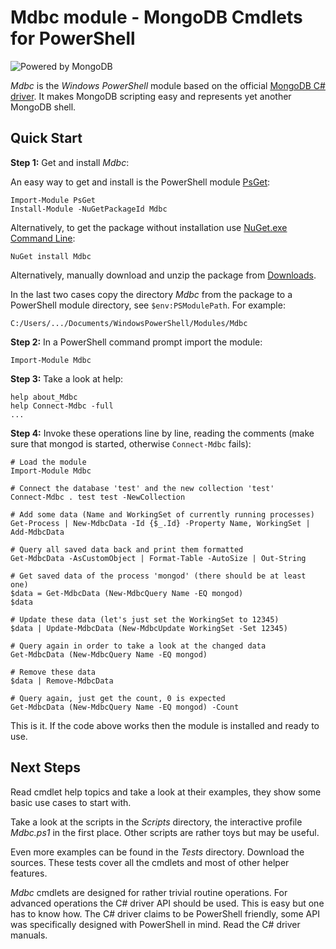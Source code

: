 Mdbc module - MongoDB Cmdlets for PowerShell
============================================

![Powered by MongoDB](https://github.com/downloads/nightroman/Mdbc/PoweredMongoDBblue50.png)

*Mdbc* is the *Windows PowerShell* module based on the official
[MongoDB C# driver](https://github.com/mongodb/mongo-csharp-driver).
It makes MongoDB scripting easy and represents yet another MongoDB shell.

## Quick Start

**Step 1:** Get and install *Mdbc*:

An easy way to get and install is the PowerShell module
[PsGet](https://github.com/psget/psget):

    Import-Module PsGet
    Install-Module -NuGetPackageId Mdbc

Alternatively, to get the package without installation use
[NuGet.exe Command Line](http://nuget.codeplex.com/releases):

    NuGet install Mdbc

Alternatively, manually download and unzip the package from
[Downloads](https://github.com/nightroman/Mdbc/downloads).

In the last two cases copy the directory *Mdbc* from the package to a
PowerShell module directory, see `$env:PSModulePath`. For example:

    C:/Users/.../Documents/WindowsPowerShell/Modules/Mdbc

**Step 2:** In a PowerShell command prompt import the module:

    Import-Module Mdbc

**Step 3:** Take a look at help:

    help about_Mdbc
    help Connect-Mdbc -full
    ...

**Step 4:** Invoke these operations line by line, reading the comments
(make sure that mongod is started, otherwise `Connect-Mdbc` fails):

    # Load the module
    Import-Module Mdbc

    # Connect the database 'test' and the new collection 'test'
    Connect-Mdbc . test test -NewCollection

    # Add some data (Name and WorkingSet of currently running processes)
    Get-Process | New-MdbcData -Id {$_.Id} -Property Name, WorkingSet | Add-MdbcData

    # Query all saved data back and print them formatted
    Get-MdbcData -AsCustomObject | Format-Table -AutoSize | Out-String

    # Get saved data of the process 'mongod' (there should be at least one)
    $data = Get-MdbcData (New-MdbcQuery Name -EQ mongod)
    $data

    # Update these data (let's just set the WorkingSet to 12345)
    $data | Update-MdbcData (New-MdbcUpdate WorkingSet -Set 12345)

    # Query again in order to take a look at the changed data
    Get-MdbcData (New-MdbcQuery Name -EQ mongod)

    # Remove these data
    $data | Remove-MdbcData

    # Query again, just get the count, 0 is expected
    Get-MdbcData (New-MdbcQuery Name -EQ mongod) -Count

This is it. If the code above works then the module is installed and ready to use.

Next Steps
----------

Read cmdlet help topics and take a look at their examples, they show some basic
use cases to start with.

Take a look at the scripts in the *Scripts* directory, the interactive profile
*Mdbc.ps1* in the first place. Other scripts are rather toys but may be useful.

Even more examples can be found in the *Tests* directory. Download the sources.
These tests cover all the cmdlets and most of other helper features.

*Mdbc* cmdlets are designed for rather trivial routine operations. For advanced
operations the C# driver API should be used. This is easy but one has to know
how. The C# driver claims to be PowerShell friendly, some API was specifically
designed with PowerShell in mind. Read the C# driver manuals.
